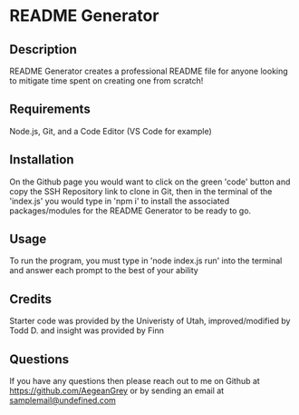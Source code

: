# README Generator
  ## Description
  README Generator creates a professional README file for anyone looking to mitigate time spent on creating one from scratch!
  


  ## Requirements
  Node.js, Git, and a Code Editor (VS Code for example)
  


  ## Installation
  On the Github page you would want to click on the green 'code' button and copy the SSH Repository link to clone in Git, then in the terminal of the 'index.js' you would type in 'npm i' to install the associated packages/modules for the README Generator to be ready to go.
  


  ## Usage
  To run the program, you must type in 'node index.js run' into the terminal and answer each prompt to the best of your ability
  


  ## Credits
  Starter code was provided by the Univeristy of Utah, improved/modified by Todd D. and insight was provided by Finn
  


  ## Questions
  If you have any questions then please reach out to me on Github at https://github.com/AegeanGrey or by sending an email at samplemail@undefined.com
  
